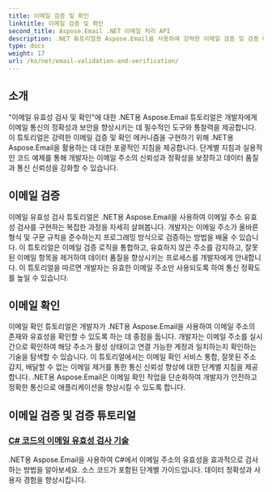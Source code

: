 ```yaml
---
title: 이메일 검증 및 확인
linktitle: 이메일 검증 및 확인
second_title: Aspose.Email .NET 이메일 처리 API
description: .NET 튜토리얼용 Aspose.Email을 사용하여 강력한 이메일 검증 및 검증 메커니즘을 구현하세요. 통신의 정확성과 보안을 강화합니다.
type: docs
weight: 17
url: /ko/net/email-validation-and-verification/
---
```


## 소개

"이메일 유효성 검사 및 확인"에 대한 .NET용 Aspose.Email 튜토리얼은 개발자에게 이메일 통신의 정확성과 보안을 향상시키는 데 필수적인 도구와 통찰력을 제공합니다. 이 튜토리얼은 강력한 이메일 검증 및 확인 메커니즘을 구현하기 위해 .NET용 Aspose.Email을 활용하는 데 대한 포괄적인 지침을 제공합니다. 단계별 지침과 실용적인 코드 예제를 통해 개발자는 이메일 주소의 신뢰성과 정확성을 보장하고 데이터 품질과 통신 신뢰성을 강화할 수 있습니다.

## 이메일 검증

이메일 유효성 검사 튜토리얼은 .NET용 Aspose.Email을 사용하여 이메일 주소 유효성 검사를 구현하는 복잡한 과정을 자세히 살펴봅니다. 개발자는 이메일 주소가 올바른 형식 및 구문 규칙을 준수하는지 프로그래밍 방식으로 검증하는 방법을 배울 수 있습니다. 이 튜토리얼은 이메일 검증 로직을 통합하고, 유효하지 않은 주소를 감지하고, 잘못된 이메일 항목을 제거하여 데이터 품질을 향상시키는 프로세스를 개발자에게 안내합니다. 이 튜토리얼을 따르면 개발자는 유효한 이메일 주소만 사용되도록 하여 통신 정확도를 높일 수 있습니다.

## 이메일 확인

이메일 확인 튜토리얼은 개발자가 .NET용 Aspose.Email을 사용하여 이메일 주소의 존재와 유효성을 확인할 수 있도록 하는 데 중점을 둡니다. 개발자는 이메일 주소를 실시간으로 확인하여 해당 주소가 활성 상태이고 연결 가능한 계정과 일치하는지 확인하는 기술을 탐색할 수 있습니다. 이 튜토리얼에서는 이메일 확인 서비스 통합, 잘못된 주소 감지, 배달할 수 없는 이메일 제거를 통한 통신 신뢰성 향상에 대한 단계별 지침을 제공합니다. .NET용 Aspose.Email은 이메일 확인 작업을 단순화하여 개발자가 안전하고 정확한 통신으로 애플리케이션을 향상시킬 수 있도록 합니다.

## 이메일 검증 및 검증 튜토리얼
### [C# 코드의 이메일 유효성 검사 기술](./email-validation-techniques-in-csharp-code/)
.NET용 Aspose.Email을 사용하여 C#에서 이메일 주소의 유효성을 효과적으로 검사하는 방법을 알아보세요. 소스 코드가 포함된 단계별 가이드입니다. 데이터 정확성과 사용자 경험을 향상시킵니다.